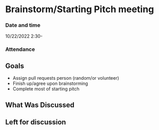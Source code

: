 # Brainstorm/Starting Pitch meeting
### Date and time
10/22/2022 2:30-

### Attendance

## Goals
- Assign pull requests person (random/or volunteer)
- Finish up/agree upon brainstorming 
- Complete most of starting pitch
## What Was Discussed


## Left for discussion
